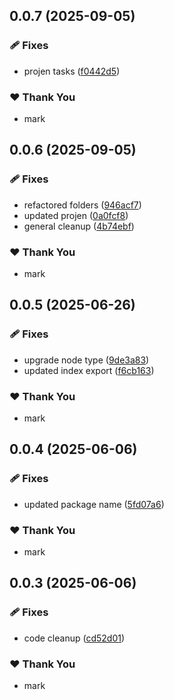 ## 0.0.7 (2025-09-05)

### 🩹 Fixes

- projen tasks ([f0442d5](https://github.com/mwashburn160/pipeline-builder/commit/f0442d5))

### ❤️ Thank You

- mark

## 0.0.6 (2025-09-05)

### 🩹 Fixes

- refactored folders ([946acf7](https://github.com/mwashburn160/pipeline-builder/commit/946acf7))
- updated projen ([0a0fcf8](https://github.com/mwashburn160/pipeline-builder/commit/0a0fcf8))
- general cleanup ([4b74ebf](https://github.com/mwashburn160/pipeline-builder/commit/4b74ebf))

### ❤️ Thank You

- mark

## 0.0.5 (2025-06-26)

### 🩹 Fixes

- upgrade node type ([9de3a83](https://github.com/mwashburn160/pipeline-builder/commit/9de3a83))
- updated index export ([f6cb163](https://github.com/mwashburn160/pipeline-builder/commit/f6cb163))

### ❤️ Thank You

- mark

## 0.0.4 (2025-06-06)

### 🩹 Fixes

- updated package name ([5fd07a6](https://github.com/mwashburn160/pipeline-builder/commit/5fd07a6))

### ❤️ Thank You

- mark

## 0.0.3 (2025-06-06)

### 🩹 Fixes

- code cleanup ([cd52d01](https://github.com/mwashburn160/pipeline-builder/commit/cd52d01))

### ❤️ Thank You

- mark